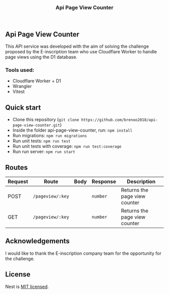 <p align="center">
</p>
<h3 align="center"> Api Page View Counter</h3>
<p align="center">
</p>
<br>

## Api Page View Counter

This API service was developed with the aim of solving the challenge proposed by the E-inscription team who use Cloudflare Worker to handle page views using the D1 database.

### Tools used:

- Cloudflare Worker + D1
- Wrangler
- Vitest

## Quick start

- Clone this repository (`git clone https://github.com/brenoo2018/api-page-view-counter.git`)
- Inside the folder api-page-view-counter, run: `npm install`
- Run migrations: `npm run migrations`
- Run unit tests: `npm run test`
- Run unit tests with coverage: `npm run test:coverage`
- Run run server: `npm run start`

## Routes

| Request | Route            | Body | Response | Description                   |
| ------- | ---------------- | ---- | -------- | ----------------------------- |
| POST    | `/pageview/:key` |      | `number` | Returns the page view counter |
| GET     | `/pageview/:key` |      | `number` | Returns the page view counter |

## Acknowledgements

I would like to thank the E-inscription company team for the opportunity for the challenge.

## License

Nest is [MIT licensed](LICENSE).
